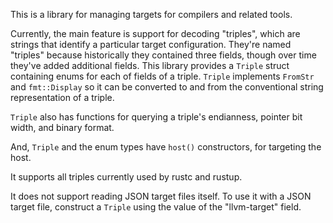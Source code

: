 This is a library for managing targets for compilers and related tools.

Currently, the main feature is support for decoding "triples", which
are strings that identify a particular target configuration. They're named
"triples" because historically they contained three fields, though over time
they've added additional fields. This library provides a `Triple` struct
containing enums for each of fields of a triple. `Triple` implements
`FromStr` and `fmt::Display` so it can be converted to and from the
conventional string representation of a triple.

`Triple` also has functions for querying a triple's endianness,
pointer bit width, and binary format.

And, `Triple` and the enum types have `host()` constructors, for targeting
the host.

It supports all triples currently used by rustc and rustup.

It does not support reading JSON target files itself. To use it with a JSON
target file, construct a `Triple` using the value of the "llvm-target" field.
